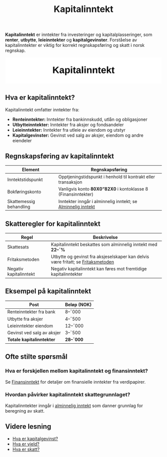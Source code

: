 ﻿---
title: "Kapitalinntekt"
seoTitle: "Kapitalinntekt | Renter, utbytte og kapitalgevinster"
description: "Kapitalinntekt er inntekter fra investeringer og kapitalplasseringer, som renter, utbytte, leieinntekter og kapitalgevinster."
summary: "Hva er kapitalinntekt? Oversikt over typer, regnskapsføring og skatteregler for renter, utbytte, leieinntekter og kapitalgevinster i norsk regnskap."
---

**Kapitalinntekt** er inntekter fra investeringer og kapitalplasseringer, som **renter**, **utbytte**, **leieinntekter** og **kapitalgevinster**. Forståelse av kapitalinntekter er viktig for korrekt regnskapsføring og skatt i norsk regnskap.

![Kapitalinntekt](kapitalinntekt-image.svg)

## Hva er kapitalinntekt?

Kapitalinntekt omfatter inntekter fra:

* **Renteinntekter:** Inntekter fra bankinnskudd, utlån og obligasjoner
* **Utbytteinntekter:** Inntekter fra aksjer og fondsandeler
* **Leieinntekter:** Inntekter fra utleie av eiendom og utstyr
* **Kapitalgevinster:** Gevinst ved salg av aksjer, eiendom og andre eiendeler

## Regnskapsføring av kapitalinntekt

| Element                     | Regnskapsføring                                                     |
|-----------------------------|---------------------------------------------------------------------|
| Inntektstidspunkt           | Opptjeningstidspunkt i henhold til kontrakt eller transaksjon       |
| Bokføringskonto             | Vanligvis konto **80X0“82X0** i kontoklasse 8 (Finansinntekter)      |
| Skattemessig behandling     | Inntekter inngår i alminnelig inntekt; se [Alminnelig inntekt](/blogs/regnskap/alminnelig-inntekt "Alminnelig inntekt “ Komplett guide til skattemessig resultat og beregning") |

## Skatteregler for kapitalinntekt

| Regel                   | Beskrivelse                                                                            |
|-------------------------|----------------------------------------------------------------------------------------|
| Skattesats              | Kapitalinntekt beskattes som alminnelig inntekt med **22–¯%**                            |
| Fritaksmetoden          | Utbytte og gevinst fra aksjeselskaper kan delvis være fritatt; se [Fritaksmetoden](/blogs/regnskap/hva-er-fritaksmetoden "Hva er Fritaksmetoden? Komplett guide til skattefritak for utbytte") |
| Negativ kapitalinntekt  | Negativ kapitalinntekt kan føres mot fremtidige kapitalinntekter                        |

## Eksempel på kapitalinntekt

| Post                             | Beløp (NOK) |
|----------------------------------|-------------|
| Renteinntekter fra bank          | 8–¯000       |
| Utbytte fra aksjer               | 4–¯500       |
| Leieinntekter eiendom            | 12–¯000      |
| Gevinst ved salg av aksjer       | 3–¯500       |
| **Totale kapitalinntekter**      | **28–¯000**  |

## Ofte stilte spørsmål

### Hva er forskjellen mellom kapitalinntekt og finansinntekt?

Se [Finansinntekt](/blogs/regnskap/finansinntekt "Finansinntekt “ Komplett guide til renter, utbytte og kapitalgevinster i norsk regnskap") for detaljer om finansielle inntekter fra verdipapirer.

### Hvordan påvirker kapitalinntekt skattegrunnlaget?

Kapitalinntekter inngår i [alminnelig inntekt](/blogs/regnskap/alminnelig-inntekt "Alminnelig inntekt “ Komplett guide til skattemessig resultat og beregning") som danner grunnlag for beregning av skatt.

## Videre lesning

* [Hva er kapitalgevinst?](/blogs/regnskap/hva-er-kapitalgevinst "Hva er Kapitalgevinst? Guide til gevinst ved salg av eiendeler")
* [Hva er yield?](/blogs/regnskap/hva-er-yield "Hva er Yield? Avkastning på investeringer forklart")
* [Hva er skatt?](/blogs/regnskap/hva-er-skatt "Hva er Skatt? Oversikt over skatteregler for privatpersoner og foretak")










